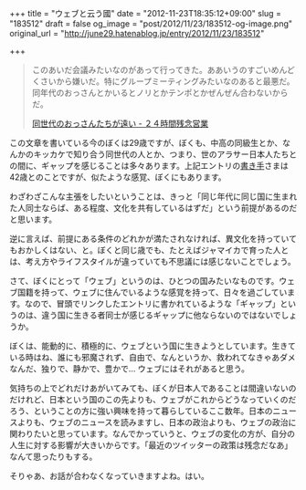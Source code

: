 +++
title = "ウェブと云う國"
date = "2012-11-23T18:35:12+09:00"
slug = "183512"
draft = false
og_image = "post/2012/11/23/183512-og-image.png"
original_url = "http://june29.hatenablog.jp/entry/2012/11/23/183512"

+++

<p></p>
<blockquote>このあいだ会議みたいなのがあって行ってきた。ああいうのすごいめんどくさいから嫌いだ。特にグループミーティングみたいなのあると最悪だ。同年代のおっさんとかいるとノリとかテンポとかぜんぜん合わないからだ。<p><a class="quote" href="http://lkhjkljkljdkljl.hatenablog.com/entry/2012/11/23/013349" title="同世代のおっさんたちが遠い - ２４時間残念営業">同世代のおっさんたちが遠い - ２４時間残念営業</a></p>
</blockquote>
<p>この文章を書いている今のぼくは29歳ですが、ぼくも、中高の同級生とか、なんかのキッカケで知り合う同世代の人とか、つまり、世のアラサー日本人たちとの間に、ギャップを感じることは多々あります。上記エントリの<a class="keyword" href="http://d.hatena.ne.jp/keyword/%BD%F1%A4%AD%BC%EA">書き手</a>さまは42歳とのことですが、似たような感覚、ぼくにもあります。</p>
<p>わざわざこんな主張をしたいということは、きっと「同じ年代に同じ国に生まれた人同士ならば、ある程度、文化を共有しているはずだ」という前提があるのだと思います。</p>
<p>逆に言えば、前提にある条件のどれかが満たされなければ、異文化を持っていてもおかしくはない、と。ぼくと同じ歳でも、たとえばジャマイカで育った人とは、考え方やライフスタイルが違っていても不思議には感じないことでしょう。</p>
<p>さて、ぼくにとって「ウェブ」というのは、ひとつの国みたいなものです。ウェブ国籍を持って、ウェブに住んでいるような感覚を持って、日々を過ごしています。なので、冒頭でリンクしたエントリに書かれているような「ギャップ」というのは、違う国に生きる者同士が感じるギャップに他ならないのではないでしょうか。</p>
<p>ぼくは、能動的に、積極的に、ウェブという国に生きようとしています。生きている時はね、誰にも邪魔されず、自由で、なんというか、救われてなきゃあダメなんだ、独りで、静かで、豊かで… ウェブにはそれがあると思う。</p>
<p>気持ちの上でどれだけあがいてみても、ぼくが日本人であることは間違いないのだけれど、日本という国のこの先よりも、ウェブがこれからどうなっていくのだろう、ということの方に強い興味を持って暮らしているここ数年。日本のニュースよりも、ウェブのニュースを読みますし、日本の政治よりも、ウェブの政治に関わりたいと思っています。なんでかっていうと、ウェブの変化の方が、自分の人生に対する影響が大きいからです。「最近のツイッターの政策は残念だなあ」なんて思ったりもする。</p>
<p>そりゃあ、お話が合わなくなっていきますよね。はい。</p>
